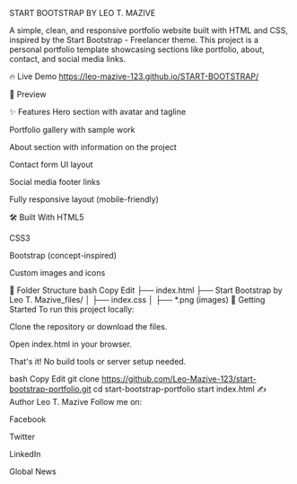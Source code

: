 START BOOTSTRAP BY LEO T. MAZIVE

A simple, clean, and responsive portfolio website built with HTML and CSS, inspired by the Start Bootstrap - Freelancer theme. This project is a personal portfolio template showcasing sections like portfolio, about, contact, and social media links.

🔥 Live Demo
https://leo-mazive-123.github.io/START-BOOTSTRAP/

📸 Preview

✨ Features
Hero section with avatar and tagline

Portfolio gallery with sample work

About section with information on the project

Contact form UI layout

Social media footer links

Fully responsive layout (mobile-friendly)

🛠️ Built With
HTML5

CSS3

Bootstrap (concept-inspired)

Custom images and icons

📁 Folder Structure
bash
Copy
Edit
├── index.html
├── Start Bootstrap by Leo T. Mazive_files/
│   ├── index.css
│   ├── *.png (images)
🚀 Getting Started
To run this project locally:

Clone the repository or download the files.

Open index.html in your browser.

That's it! No build tools or server setup needed.

bash
Copy
Edit
git clone https://github.com/Leo-Mazive-123/start-bootstrap-portfolio.git
cd start-bootstrap-portfolio
start index.html
✍️ Author
Leo T. Mazive
Follow me on:

Facebook

Twitter

LinkedIn

Global News
